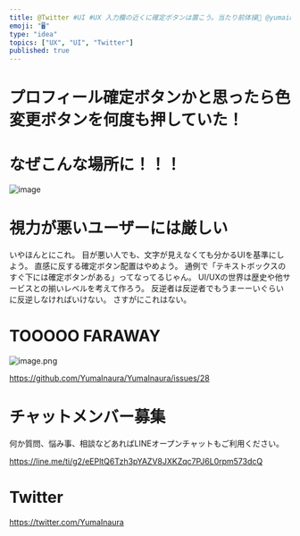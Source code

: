 ```yaml
---
title: @Twitter #UI #UX 入力欄の近くに確定ボタンは置こう。当たり前体操🕺 @yumainaura
emoji: "🖥"
type: "idea"
topics: ["UX", "UI", "Twitter"]
published: true
---
```


# プロフィール確定ボタンかと思ったら色変更ボタンを何度も押していた！

# なぜこんな場所に！！！


![image](https://user-images.githubusercontent.com/13635059/50533944-05097e00-0b78-11e9-84f5-dda366b751f7.png)

# 視力が悪いユーザーには厳しい

いやほんとにこれ。
目が悪い人でも、文字が見えなくても分かるUIを基準にしよう。
直感に反する確定ボタン配置はやめよう。
通例で「テキストボックスのすぐ下には確定ボタンがある」ってなってるじゃん。
UI/UXの世界は歴史や他サービスとの揃いレベルを考えて作ろう。
反逆者は反逆者でもうまーーいぐらいに反逆しなければいけない。
さすがにこれはない。

# TOOOOO FARAWAY

![image.png](https://qiita-image-store.s3.amazonaws.com/0/89618/4c7ed9e4-a592-1371-37fc-57c9e63fbbe0.png)



https://github.com/YumaInaura/YumaInaura/issues/28








<!-- Update From Qiita API -->

# チャットメンバー募集


何か質問、悩み事、相談などあればLINEオープンチャットもご利用ください。

https://line.me/ti/g2/eEPltQ6Tzh3pYAZV8JXKZqc7PJ6L0rpm573dcQ





# Twitter


https://twitter.com/YumaInaura


<!-- Update From Qiita API -->


